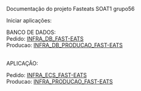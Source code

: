 Documentação do projeto Fasteats SOAT1 grupo56

Iniciar aplicações:

BANCO DE DADOS:<br>
Pedido: [INFRA_DB_FAST-EATS](https://github.com/FIAP-Grupo56-SOAT1/INFRA_DB_FAST-EATS/actions/workflows/deploy-producao.yml)<br>
Producao: [INFRA_DB_PRODUCAO_FAST-EATS](https://github.com/FIAP-Grupo56-SOAT1/INFRA_DB_PRODUCAO_FAST-EATS/actions/workflows/deploy-producao.yml)<br>

<br>
APLICAÇÃO:

Pedido: [INFRA_ECS_FAST-EATS](https://img.shields.io/github/actions/workflow/status/FIAP-Grupo56-SOAT1/INFRA_ECS_FAST-EATS/deploy-producao.yml?logo=github)<br>
Producao: [INFRA_PRODUCAO_FAST-EATS](https://img.shields.io/github/actions/workflow/status/FIAP-Grupo56-SOAT1/INFRA_ECS_PRODUCAO_FAST-EATS/deploy-producao.yml?logo=github)<br>


<!--

**Here are some ideas to get you started:**

🙋‍♀️ A short introduction - what is your organization all about?
🌈 Contribution guidelines - how can the community get involved?
👩‍💻 Useful resources - where can the community find your docs? Is there anything else the community should know?
🍿 Fun facts - what does your team eat for breakfast?
🧙 Remember, you can do mighty things with the power of [Markdown](https://docs.github.com/github/writing-on-github/getting-started-with-writing-and-formatting-on-github/basic-writing-and-formatting-syntax)
-->
